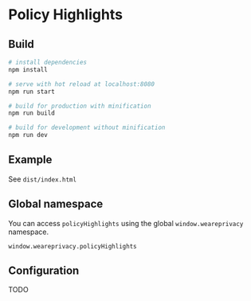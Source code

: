 # Policy Highlights

## Build

``` bash
# install dependencies
npm install

# serve with hot reload at localhost:8080
npm run start

# build for production with minification
npm run build

# build for development without minification
npm run dev
```

## Example

See `dist/index.html`

## Global namespace

You can access `policyHighlights` using the global `window.weareprivacy` namespace.

`window.weareprivacy.policyHighlights`

## Configuration

TODO
